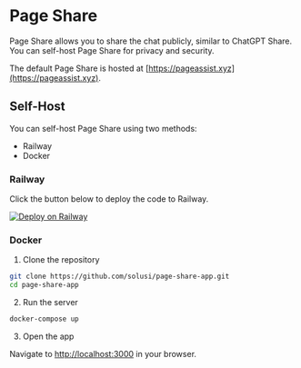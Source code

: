 # Page Share

Page Share allows you to share the chat publicly, similar to ChatGPT Share. You can self-host Page Share for privacy and security.

The default Page Share is hosted at [https://pageassist.xyz](https://pageassist.xyz).

## Self-Host

You can self-host Page Share using two methods:

- Railway
- Docker

### Railway

Click the button below to deploy the code to Railway.

[![Deploy on Railway](https://railway.app/button.svg)](https://railway.app/template/VbiS2Q?referralCode=olbszX)

### Docker

1. Clone the repository

```bash
git clone https://github.com/solusi/page-share-app.git
cd page-share-app
```

2. Run the server

```bash
docker-compose up
```

3. Open the app

Navigate to [http://localhost:3000](http://localhost:3000) in your browser.
